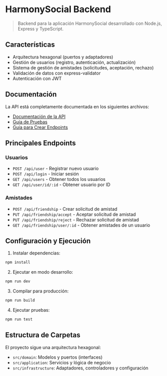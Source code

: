 # HarmonySocial Backend

> Backend para la aplicación HarmonySocial desarrollado con Node.js, Express y TypeScript.

## Características

- Arquitectura hexagonal (puertos y adaptadores)
- Gestión de usuarios (registro, autenticación, actualización)
- Sistema de gestión de amistades (solicitudes, aceptación, rechazo)
- Validación de datos con express-validator
- Autenticación con JWT

## Documentación

La API está completamente documentada en los siguientes archivos:

- [Documentación de la API](./docs/API_DOCUMENTATION.md)
- [Guía de Pruebas](./docs/TESTING_GUIDE.md)
- [Guía para Crear Endpoints](./docs/CREAR_ENPOINT_GUIUDE.md)

## Principales Endpoints

### Usuarios

- `POST /api/user` - Registrar nuevo usuario
- `POST /api/login` - Iniciar sesión
- `GET /api/users` - Obtener todos los usuarios
- `GET /api/user/id/:id` - Obtener usuario por ID

### Amistades

- `POST /api/friendship` - Crear solicitud de amistad
- `PUT /api/friendship/accept` - Aceptar solicitud de amistad
- `PUT /api/friendship/reject` - Rechazar solicitud de amistad
- `GET /api/friendship/user/:id` - Obtener amistades de un usuario

## Configuración y Ejecución

1. Instalar dependencias:

```bash
npm install
```

2. Ejecutar en modo desarrollo:

```bash
npm run dev
```

3. Compilar para producción:

```bash
npm run build
```

4. Ejecutar pruebas:

```bash
npm run test
```

## Estructura de Carpetas

El proyecto sigue una arquitectura hexagonal:

- `src/domain`: Modelos y puertos (interfaces)
- `src/application`: Servicios y lógica de negocio
- `src/infrastructure`: Adaptadores, controladores y configuración
